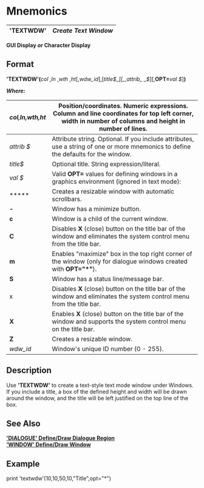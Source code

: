 # Mnemonics

**'TEXTWDW'** |  **_Create Text Window_**  
---|---  
  
**GUI Display _or_ Character Display**

##  Format

**'TEXTWDW'(**_col_ ,_ln_ ,_wth_ ,_ht_[,_wdw_id_],[_title$_][,_attrib_ _$_][,**OPT=**_val_ _$_]**)**  
  
**_Where:_**

_col,ln,wth,ht_ |  Position/coordinates. Numeric expressions. Column and line coordinates for top left corner, width in number of columns and height in number of lines.  
---|---  
_attrib_ _$_ |  Attribute string. Optional. If you include attributes, use a string of one or more mnemonics to define the defaults for the window.  
_title$_ |  Optional title. String expression/literal.  
_val_ _$_ |  Valid **OPT=** values for defining windows in a graphics environment (ignored in text mode):  
|  ***** |  Creates a resizable window with automatic scrollbars.  
|  **-** |  Window has a minimize button.  
|  **c** |  Window is a child of the current window.  
|  **C** |  Disables **X** (close) button on the title bar of the window and eliminates the system control menu from the title bar.  
|  **m** |  Enables "maximize" box in the top right corner of the window (only for dialogue windows created with **OPT="*"**).  
|  **S** |  Window has a status line/message bar.  
|  x |  Disables **X** (close) button on the title bar of the window and eliminates the system control menu from the title bar.  
|  **X** |  Enables **X** (close) button on the title bar of the window and supports the system control menu on the title bar.  
|  **Z** |  Creates a resizable window.  
_wdw_id_ |  Window's unique ID number (0 - 255).  
  
##  Description

Use **'TEXTWDW'** to create a text-style text mode window under Windows. If you include a title, a box of the defined height and width will be drawn around the window, and the title will be left justified on the top line of the box.

## See Also

**['DIALOGUE' Define/Draw Dialogue Region](dialogue.md)**  
**['WINDOW' Define/Draw Window](window.md)**

##  Example

print 'textwdw'(10,10,50,10,"Title",opt="*")
